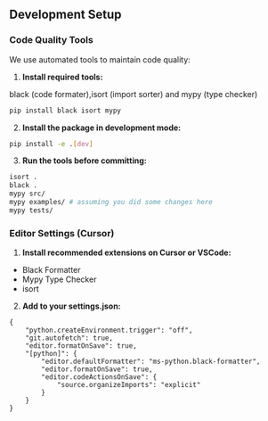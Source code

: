 ## Development Setup

### Code Quality Tools
We use automated tools to maintain code quality:

1. **Install required tools:**

black (code formater),isort (import sorter) and mypy (type checker) 
  ```bash
  pip install black isort mypy
  ```

2. **Install the package in development mode:**

```bash
pip install -e .[dev]
```

3. **Run the tools before committing:**

```bash
isort .
black .
mypy src/
mypy examples/ # assuming you did some changes here
mypy tests/
```

### Editor Settings (Cursor)

1. **Install recommended extensions on Cursor or VSCode:**
 - Black Formatter
 - Mypy Type Checker
 - isort

2. **Add to your settings.json:**

```
{
    "python.createEnvironment.trigger": "off",
    "git.autofetch": true,
    "editor.formatOnSave": true,
    "[python]": {
        "editor.defaultFormatter": "ms-python.black-formatter",
        "editor.formatOnSave": true,
        "editor.codeActionsOnSave": {
            "source.organizeImports": "explicit"
        }
    }
}
```